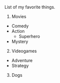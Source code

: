 List of my favorite things.
1. Movies
  * Comedy
  * Action
    * Superhero
  * Mystery
2. Videogames
  * Adventure
  * Strategy
3. Dogs
